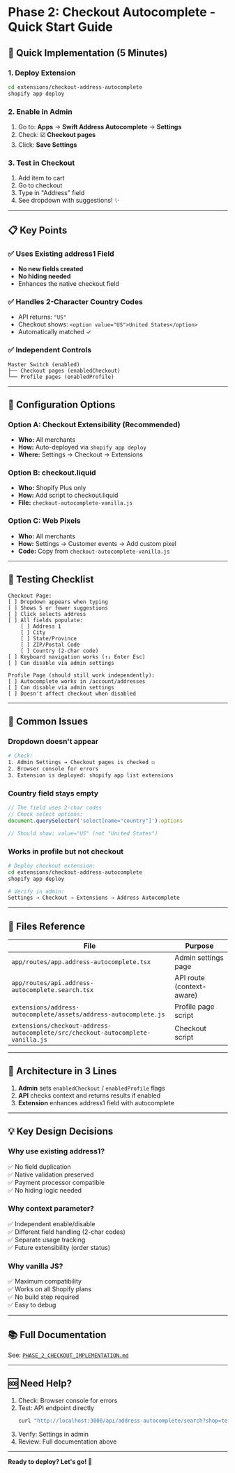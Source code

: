 # Phase 2: Checkout Autocomplete - Quick Start Guide

## 🚀 Quick Implementation (5 Minutes)

### 1. Deploy Extension
```bash
cd extensions/checkout-address-autocomplete
shopify app deploy
```

### 2. Enable in Admin
1. Go to: **Apps** → **Swift Address Autocomplete** → **Settings**
2. Check: ☑️ **Checkout pages**
3. Click: **Save Settings**

### 3. Test in Checkout
1. Add item to cart
2. Go to checkout
3. Type in "Address" field
4. See dropdown with suggestions! ✨

---

## 📋 Key Points

### ✅ Uses Existing address1 Field
- **No new fields created**
- **No hiding needed**
- Enhances the native checkout field

### ✅ Handles 2-Character Country Codes
- API returns: `"US"`
- Checkout shows: `<option value="US">United States</option>`
- Automatically matched ✓

### ✅ Independent Controls
```
Master Switch (enabled)
├── Checkout pages (enabledCheckout)
└── Profile pages (enabledProfile)
```

---

## 🔧 Configuration Options

### Option A: Checkout Extensibility (Recommended)
- **Who:** All merchants
- **How:** Auto-deployed via `shopify app deploy`
- **Where:** Settings → Checkout → Extensions

### Option B: checkout.liquid
- **Who:** Shopify Plus only
- **How:** Add script to checkout.liquid
- **File:** `checkout-autocomplete-vanilla.js`

### Option C: Web Pixels
- **Who:** All merchants
- **How:** Settings → Customer events → Add custom pixel
- **Code:** Copy from `checkout-autocomplete-vanilla.js`

---

## 🧪 Testing Checklist

```
Checkout Page:
[ ] Dropdown appears when typing
[ ] Shows 5 or fewer suggestions
[ ] Click selects address
[ ] All fields populate:
    [ ] Address 1
    [ ] City
    [ ] State/Province
    [ ] ZIP/Postal Code
    [ ] Country (2-char code)
[ ] Keyboard navigation works (↑↓ Enter Esc)
[ ] Can disable via admin settings

Profile Page (should still work independently):
[ ] Autocomplete works in /account/addresses
[ ] Can disable via admin settings
[ ] Doesn't affect checkout when disabled
```

---

## 🐛 Common Issues

### Dropdown doesn't appear
```bash
# Check:
1. Admin Settings → Checkout pages is checked ☑️
2. Browser console for errors
3. Extension is deployed: shopify app list extensions
```

### Country field stays empty
```javascript
// The field uses 2-char codes
// Check select options:
document.querySelector('select[name="country"]').options

// Should show: value="US" (not "United States")
```

### Works in profile but not checkout
```bash
# Deploy checkout extension:
cd extensions/checkout-address-autocomplete
shopify app deploy

# Verify in admin:
Settings → Checkout → Extensions → Address Autocomplete
```

---

## 📄 Files Reference

| File | Purpose |
|------|---------|
| `app/routes/app.address-autocomplete.tsx` | Admin settings page |
| `app/routes/api.address-autocomplete.search.tsx` | API route (context-aware) |
| `extensions/address-autocomplete/assets/address-autocomplete.js` | Profile page script |
| `extensions/checkout-address-autocomplete/src/checkout-autocomplete-vanilla.js` | Checkout script |

---

## 🎯 Architecture in 3 Lines

1. **Admin** sets `enabledCheckout` / `enabledProfile` flags
2. **API** checks context and returns results if enabled
3. **Extension** enhances address1 field with autocomplete

---

## 💡 Key Design Decisions

### Why use existing address1?
✅ No field duplication  
✅ Native validation preserved  
✅ Payment processor compatible  
✅ No hiding logic needed

### Why context parameter?
✅ Independent enable/disable  
✅ Different field handling (2-char codes)  
✅ Separate usage tracking  
✅ Future extensibility (order status)

### Why vanilla JS?
✅ Maximum compatibility  
✅ Works on all Shopify plans  
✅ No build step required  
✅ Easy to debug

---

## 📚 Full Documentation

See: [`PHASE_2_CHECKOUT_IMPLEMENTATION.md`](./PHASE_2_CHECKOUT_IMPLEMENTATION.md)

---

## 🆘 Need Help?

1. Check: Browser console for errors
2. Test: API endpoint directly
   ```bash
   curl "http://localhost:3000/api/address-autocomplete/search?shop=test.myshopify.com&q=123%20Main&context=checkout"
   ```
3. Verify: Settings in admin
4. Review: Full documentation above

---

**Ready to deploy? Let's go! 🚀**


